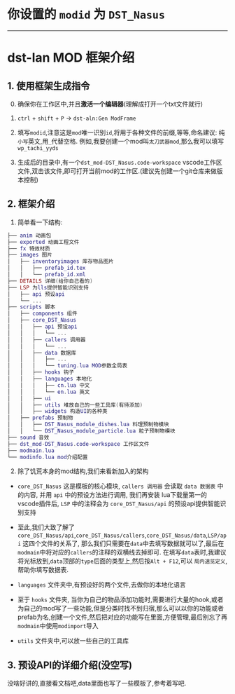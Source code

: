 # 你设置的 `modid` 为 `DST_Nasus`

***

# dst-lan MOD 框架介绍

## 1. 使用框架生成指令

0. 确保你在工作区中,并且**激活一个编辑器**(理解成打开一个txt文件就行)

1. `ctrl` + `shift` + `P` -> `dst-aln:Gen ModFrame`

2. 填写`modid`,注意这是`mod`唯一识别`id`,将用于各种文件的前缀,等等,命名建议: 纯`小写`英文,用`_`代替空格. 例如,我要创建一个mod叫`太刀武器mod`,那么我可以填写`wp_tachi_yyds`

3. 生成后的目录中,有一个`dst_mod-DST_Nasus.code-workspace` vscode工作区文件,双击该文件,即可打开当前mod的工作区.(建议先创建一个git仓库来做版本控制)

## 2. 框架介绍

1. 简单看一下结构:

```lua
├── anim 动画包
├── exported 动画工程文件
├── fx 特效材质
├── images 图片
│   ├── inventoryimages 库存物品图片
│   │   ├── prefab_id.tex
│   │   └── prefab_id.xml
├── DETAILS 详细(给你自己看的)
├── LSP 为lls提供智能识别支持
│   ├── api 预设api
│   └── ...
├── scripts 脚本
│   ├── components 组件
│   ├── core_DST_Nasus
│   │   ├── api 预设api
│   │   │   └── ...
│   │   ├── callers 调用器
│   │   │   └── ...
│   │   ├── data 数据库
│   │   │   ├── ...
│   │   │   └── tuning.lua MOD参数全局表
│   │   ├── hooks 钩子
│   │   ├── languages 本地化
│   │   │   ├── cn.lua 中文
│   │   │   └── en.lua 英文
│   │   ├── ui
│   │   ├── utils 堆放自己的一些工具库(有待添加)
│   │   ├── widgets 构造UI的各种类
│   ├── prefabs 预制物
│   │   ├── DST_Nasus_module_dishes.lua 料理预制物模块
│   │   └── DST_Nasus_module_particle.lua 粒子预制物模块
├── sound 音效
├── dst_mod-DST_Nasus.code-workspace 工作区文件
├── modmain.lua
└── modinfo.lua mod介绍配置
```

2. 除了饥荒本身的mod结构,我们来看新加入的架构

- `core_DST_Nasus` 这是模板的核心模块, `callers 调用器` 会读取 `data 数据表` 中的内容, 并用 `api` 中的预设方法进行调用, 我们再安装 lua下载量第一的vscode插件后, `LSP` 中的注释会为 `core_DST_Nasus/api` 的预设api提供智能识别支持

- 至此,我们大致了解了 `core_DST_Nasus/api`,`core_DST_Nasus/callers`,`core_DST_Nasus/data`,`LSP/api` 这四个文件的关系了, 那么我们只需要在`data`中去填写数据就可以了,最后在`modmain`中将对应的`callers`的注释的双横线去掉即可. 在填写`data`表时,我建议将光标放到,`data`顶部的`type`后面的类型上,然后按`Alt + F12`,可以 `局内速览定义`, 帮助你填写数据表.

- `languages` 文件夹中,有预设好的两个文件,去做你的本地化语言

- 至于 `hooks` 文件夹, 当你为自己的物品添加功能时,需要进行大量的hook,或者为自己的mod写了一些功能,但是分类时找不到归宿,那么可以以你的功能或者prefab为名,创建一个文件,然后把对应的功能写在里面,方便管理,最后别忘了再`modmain`中使用`modimport`导入

- `utils` 文件夹中,可以放一些自己的工具库

## 3. 预设API的详细介绍(没空写)

没啥好讲的,直接看文档吧,data里面也写了一些模板了,参考着写吧.